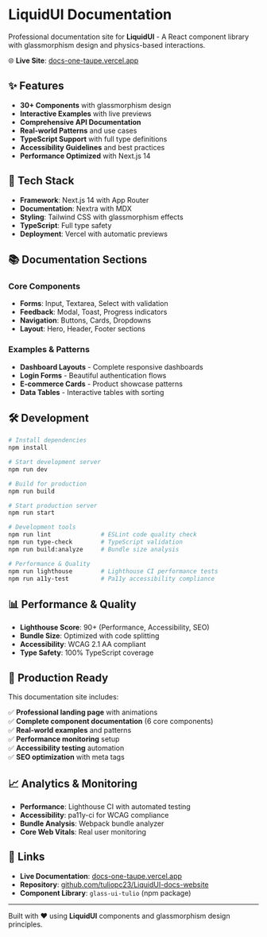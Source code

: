 # LiquidUI Documentation

Professional documentation site for **LiquidUI** - A React component library with glassmorphism design and physics-based interactions.

🌐 **Live Site**: [docs-one-taupe.vercel.app](https://docs-one-taupe.vercel.app)

## ✨ Features

- **30+ Components** with glassmorphism design
- **Interactive Examples** with live previews
- **Comprehensive API Documentation**
- **Real-world Patterns** and use cases
- **TypeScript Support** with full type definitions
- **Accessibility Guidelines** and best practices
- **Performance Optimized** with Next.js 14

## 🚀 Tech Stack

- **Framework**: Next.js 14 with App Router
- **Documentation**: Nextra with MDX
- **Styling**: Tailwind CSS with glassmorphism effects
- **TypeScript**: Full type safety
- **Deployment**: Vercel with automatic previews

## 📚 Documentation Sections

### Core Components
- **Forms**: Input, Textarea, Select with validation
- **Feedback**: Modal, Toast, Progress indicators
- **Navigation**: Buttons, Cards, Dropdowns
- **Layout**: Hero, Header, Footer sections

### Examples & Patterns
- **Dashboard Layouts** - Complete responsive dashboards
- **Login Forms** - Beautiful authentication flows
- **E-commerce Cards** - Product showcase patterns
- **Data Tables** - Interactive tables with sorting

## 🛠️ Development

```bash
# Install dependencies
npm install

# Start development server
npm run dev

# Build for production
npm run build

# Start production server
npm run start

# Development tools
npm run lint              # ESLint code quality check
npm run type-check        # TypeScript validation
npm run build:analyze     # Bundle size analysis

# Performance & Quality
npm run lighthouse        # Lighthouse CI performance tests
npm run a11y-test         # Pa11y accessibility compliance
```

## 📊 Performance & Quality

- **Lighthouse Score**: 90+ (Performance, Accessibility, SEO)
- **Bundle Size**: Optimized with code splitting
- **Accessibility**: WCAG 2.1 AA compliant
- **Type Safety**: 100% TypeScript coverage

## 🎯 Production Ready

This documentation site includes:

✅ **Professional landing page** with animations  
✅ **Complete component documentation** (6 core components)  
✅ **Real-world examples** and patterns  
✅ **Performance monitoring** setup  
✅ **Accessibility testing** automation  
✅ **SEO optimization** with meta tags  

## 📈 Analytics & Monitoring

- **Performance**: Lighthouse CI with automated testing
- **Accessibility**: pa11y-ci for WCAG compliance
- **Bundle Analysis**: Webpack bundle analyzer
- **Core Web Vitals**: Real user monitoring

## 🔗 Links

- **Live Documentation**: [docs-one-taupe.vercel.app](https://docs-one-taupe.vercel.app)
- **Repository**: [github.com/tuliopc23/LiquidUI-docs-website](https://github.com/tuliopc23/LiquidUI-docs-website)
- **Component Library**: `glass-ui-tulio` (npm package)

---

Built with ❤️ using **LiquidUI** components and glassmorphism design principles.
